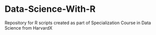 # Data-Science-With-R
Repository for R scripts created as part of Specialization Course in Data Science from HarvardX
